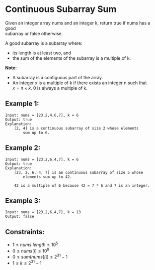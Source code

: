 # Continuous Subarray Sum

Given an integer array nums and an integer k, return true if nums has a good  
subarray or false otherwise.

A good subarray is a subarray where:

* its length is at least two, and
* the sum of the elements of the subarray is a multiple of k.

**Note:**

* A subarray is a contiguous part of the array.
* An integer x is a multiple of k if there exists an integer n such that  
$x = n \times k$. 0 is always a multiple of k.

 

## Example 1:

    Input: nums = [23,2,4,6,7], k = 6
    Output: true
    Explanation: 
        [2, 4] is a continuous subarray of size 2 whose elements  
            sum up to 6.

## Example 2:

    Input: nums = [23,2,6,4,7], k = 6
    Output: true
    Explanation: 
        [23, 2, 6, 4, 7] is an continuous subarray of size 5 whose 
            elements sum up to 42.

        42 is a multiple of 6 because 42 = 7 * 6 and 7 is an integer.

## Example 3:

    Input: nums = [23,2,6,4,7], k = 13
    Output: false

    

## Constraints:

* $1 \le nums.length \le 10^5$
* $0 \le nums[i] \le 10^9$
* $0 \le sum(nums[i]) \le 2^{31} - 1$
* $1 \le k \le 2^{31} - 1$


